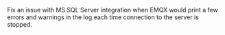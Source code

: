 Fix an issue with MS SQL Server integration when EMQX would print a few errors and warnings in the log each time connection to the server is stopped.
